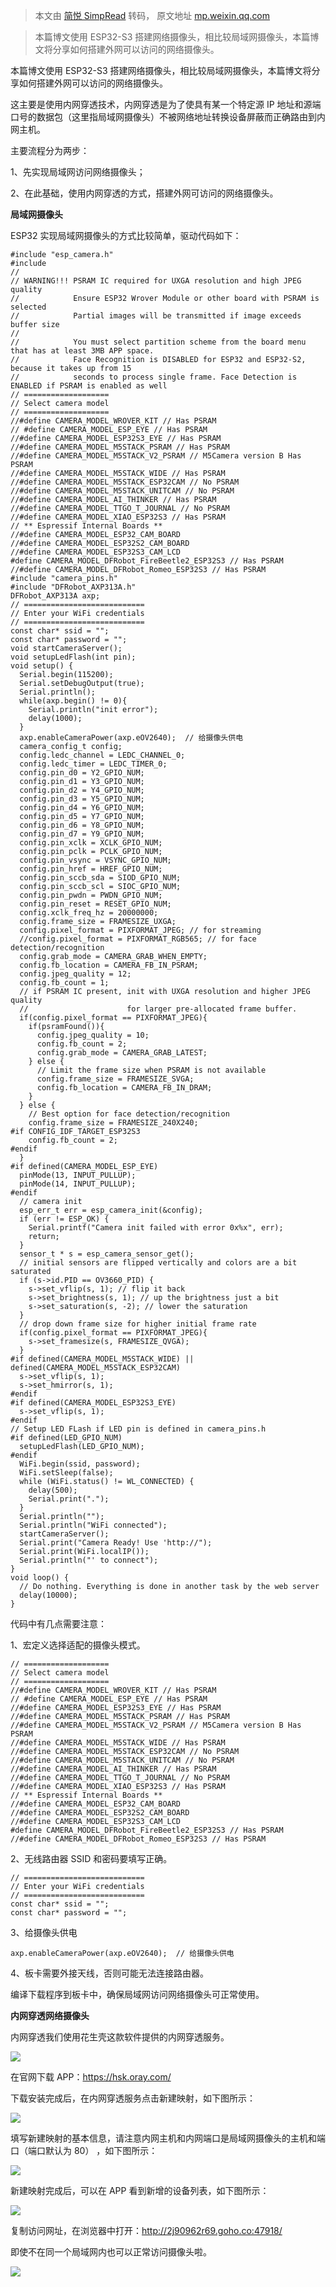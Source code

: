 > 本文由 [简悦 SimpRead](http://ksria.com/simpread/) 转码， 原文地址 [mp.weixin.qq.com](https://mp.weixin.qq.com/s/czusM05qvmEHeAMSSUtu3w)

> 本篇博文使用 ESP32-S3 搭建网络摄像头，相比较局域网摄像头，本篇博文将分享如何搭建外网可以访问的网络摄像头。

本篇博文使用 ESP32-S3 搭建网络摄像头，相比较局域网摄像头，本篇博文将分享如何搭建外网可以访问的网络摄像头。

这主要是使用内网穿透技术，内网穿透是为了使具有某一个特定源 IP 地址和源端口号的数据包（这里指局域网摄像头）不被网络地址转换设备屏蔽而正确路由到内网主机。

主要流程分为两步：

1、先实现局域网访问网络摄像头；

2、在此基础，使用内网穿透的方式，搭建外网可访问的网络摄像头。

**局域网摄像头**

ESP32 实现局域网摄像头的方式比较简单，驱动代码如下：

```
#include "esp_camera.h"
#include
//
// WARNING!!! PSRAM IC required for UXGA resolution and high JPEG quality
//            Ensure ESP32 Wrover Module or other board with PSRAM is selected
//            Partial images will be transmitted if image exceeds buffer size
//
//            You must select partition scheme from the board menu that has at least 3MB APP space.
//            Face Recognition is DISABLED for ESP32 and ESP32-S2, because it takes up from 15 
//            seconds to process single frame. Face Detection is ENABLED if PSRAM is enabled as well
// ===================
// Select camera model
// ===================
//#define CAMERA_MODEL_WROVER_KIT // Has PSRAM
// #define CAMERA_MODEL_ESP_EYE // Has PSRAM
//#define CAMERA_MODEL_ESP32S3_EYE // Has PSRAM
//#define CAMERA_MODEL_M5STACK_PSRAM // Has PSRAM
//#define CAMERA_MODEL_M5STACK_V2_PSRAM // M5Camera version B Has PSRAM
//#define CAMERA_MODEL_M5STACK_WIDE // Has PSRAM
//#define CAMERA_MODEL_M5STACK_ESP32CAM // No PSRAM
//#define CAMERA_MODEL_M5STACK_UNITCAM // No PSRAM
//#define CAMERA_MODEL_AI_THINKER // Has PSRAM
//#define CAMERA_MODEL_TTGO_T_JOURNAL // No PSRAM
//#define CAMERA_MODEL_XIAO_ESP32S3 // Has PSRAM
// ** Espressif Internal Boards **
//#define CAMERA_MODEL_ESP32_CAM_BOARD
//#define CAMERA_MODEL_ESP32S2_CAM_BOARD
//#define CAMERA_MODEL_ESP32S3_CAM_LCD
#define CAMERA_MODEL_DFRobot_FireBeetle2_ESP32S3 // Has PSRAM
//#define CAMERA_MODEL_DFRobot_Romeo_ESP32S3 // Has PSRAM
#include "camera_pins.h"
#include "DFRobot_AXP313A.h"
DFRobot_AXP313A axp;
// ===========================
// Enter your WiFi credentials
// ===========================
const char* ssid = "";
const char* password = "";
void startCameraServer();
void setupLedFlash(int pin);
void setup() {
  Serial.begin(115200);
  Serial.setDebugOutput(true);
  Serial.println();
  while(axp.begin() != 0){
    Serial.println("init error");
    delay(1000);
  }
  axp.enableCameraPower(axp.eOV2640);  // 给摄像头供电
  camera_config_t config;
  config.ledc_channel = LEDC_CHANNEL_0;
  config.ledc_timer = LEDC_TIMER_0;
  config.pin_d0 = Y2_GPIO_NUM;
  config.pin_d1 = Y3_GPIO_NUM;
  config.pin_d2 = Y4_GPIO_NUM;
  config.pin_d3 = Y5_GPIO_NUM;
  config.pin_d4 = Y6_GPIO_NUM;
  config.pin_d5 = Y7_GPIO_NUM;
  config.pin_d6 = Y8_GPIO_NUM;
  config.pin_d7 = Y9_GPIO_NUM;
  config.pin_xclk = XCLK_GPIO_NUM;
  config.pin_pclk = PCLK_GPIO_NUM;
  config.pin_vsync = VSYNC_GPIO_NUM;
  config.pin_href = HREF_GPIO_NUM;
  config.pin_sccb_sda = SIOD_GPIO_NUM;
  config.pin_sccb_scl = SIOC_GPIO_NUM;
  config.pin_pwdn = PWDN_GPIO_NUM;
  config.pin_reset = RESET_GPIO_NUM;
  config.xclk_freq_hz = 20000000;
  config.frame_size = FRAMESIZE_UXGA;
  config.pixel_format = PIXFORMAT_JPEG; // for streaming
  //config.pixel_format = PIXFORMAT_RGB565; // for face detection/recognition
  config.grab_mode = CAMERA_GRAB_WHEN_EMPTY;
  config.fb_location = CAMERA_FB_IN_PSRAM;
  config.jpeg_quality = 12;
  config.fb_count = 1;
  // if PSRAM IC present, init with UXGA resolution and higher JPEG quality
  //                      for larger pre-allocated frame buffer.
  if(config.pixel_format == PIXFORMAT_JPEG){
    if(psramFound()){
      config.jpeg_quality = 10;
      config.fb_count = 2;
      config.grab_mode = CAMERA_GRAB_LATEST;
    } else {
      // Limit the frame size when PSRAM is not available
      config.frame_size = FRAMESIZE_SVGA;
      config.fb_location = CAMERA_FB_IN_DRAM;
    }
  } else {
    // Best option for face detection/recognition
    config.frame_size = FRAMESIZE_240X240;
#if CONFIG_IDF_TARGET_ESP32S3
    config.fb_count = 2;
#endif
  }
#if defined(CAMERA_MODEL_ESP_EYE)
  pinMode(13, INPUT_PULLUP);
  pinMode(14, INPUT_PULLUP);
#endif
  // camera init
  esp_err_t err = esp_camera_init(&config);
  if (err != ESP_OK) {
    Serial.printf("Camera init failed with error 0x%x", err);
    return;
  }
  sensor_t * s = esp_camera_sensor_get();
  // initial sensors are flipped vertically and colors are a bit saturated
  if (s->id.PID == OV3660_PID) {
    s->set_vflip(s, 1); // flip it back
    s->set_brightness(s, 1); // up the brightness just a bit
    s->set_saturation(s, -2); // lower the saturation
  }
  // drop down frame size for higher initial frame rate
  if(config.pixel_format == PIXFORMAT_JPEG){
    s->set_framesize(s, FRAMESIZE_QVGA);
  }
#if defined(CAMERA_MODEL_M5STACK_WIDE) || defined(CAMERA_MODEL_M5STACK_ESP32CAM)
  s->set_vflip(s, 1);
  s->set_hmirror(s, 1);
#endif
#if defined(CAMERA_MODEL_ESP32S3_EYE)
  s->set_vflip(s, 1);
#endif
// Setup LED FLash if LED pin is defined in camera_pins.h
#if defined(LED_GPIO_NUM)
  setupLedFlash(LED_GPIO_NUM);
#endif
  WiFi.begin(ssid, password);
  WiFi.setSleep(false);
  while (WiFi.status() != WL_CONNECTED) {
    delay(500);
    Serial.print(".");
  }
  Serial.println("");
  Serial.println("WiFi connected");
  startCameraServer();
  Serial.print("Camera Ready! Use 'http://");
  Serial.print(WiFi.localIP());
  Serial.println("' to connect");
}
void loop() {
  // Do nothing. Everything is done in another task by the web server
  delay(10000);
}

```

代码中有几点需要注意：

1、宏定义选择适配的摄像头模式。

```
// ===================
// Select camera model
// ===================
//#define CAMERA_MODEL_WROVER_KIT // Has PSRAM
// #define CAMERA_MODEL_ESP_EYE // Has PSRAM
//#define CAMERA_MODEL_ESP32S3_EYE // Has PSRAM
//#define CAMERA_MODEL_M5STACK_PSRAM // Has PSRAM
//#define CAMERA_MODEL_M5STACK_V2_PSRAM // M5Camera version B Has PSRAM
//#define CAMERA_MODEL_M5STACK_WIDE // Has PSRAM
//#define CAMERA_MODEL_M5STACK_ESP32CAM // No PSRAM
//#define CAMERA_MODEL_M5STACK_UNITCAM // No PSRAM
//#define CAMERA_MODEL_AI_THINKER // Has PSRAM
//#define CAMERA_MODEL_TTGO_T_JOURNAL // No PSRAM
//#define CAMERA_MODEL_XIAO_ESP32S3 // Has PSRAM
// ** Espressif Internal Boards **
//#define CAMERA_MODEL_ESP32_CAM_BOARD
//#define CAMERA_MODEL_ESP32S2_CAM_BOARD
//#define CAMERA_MODEL_ESP32S3_CAM_LCD
#define CAMERA_MODEL_DFRobot_FireBeetle2_ESP32S3 // Has PSRAM
//#define CAMERA_MODEL_DFRobot_Romeo_ESP32S3 // Has PSRAM

```

2、无线路由器 SSID 和密码要填写正确。

```
// ===========================
// Enter your WiFi credentials
// ===========================
const char* ssid = "";
const char* password = "";

```

3、给摄像头供电

```
axp.enableCameraPower(axp.eOV2640);  // 给摄像头供电

```

4、板卡需要外接天线，否则可能无法连接路由器。

编译下载程序到板卡中，确保局域网访问网络摄像头可正常使用。

  

**内网穿透网络摄像头**

内网穿透我们使用花生壳这款软件提供的内网穿透服务。

![](https://mmbiz.qpic.cn/sz_mmbiz_png/WU9hWnL9BwH2icGJHjeP3o8CvyP3ibWnuek7H7cuQ4e0jfmFenQ1MOdMlHhEprGScNetYm7SiaX1RnwLYV7JwE4pQ/640?wx_fmt=png)

在官网下载 APP：https://hsk.oray.com/

下载安装完成后，在内网穿透服务点击新建映射，如下图所示： 

![](https://mmbiz.qpic.cn/sz_mmbiz_png/WU9hWnL9BwH2icGJHjeP3o8CvyP3ibWnueW6ic8fqG8Qz6u1ygJ0gtubKfB20ibWib9uJ5VMEUILLiaSl7SqF3IEcMicw/640?wx_fmt=png)

填写新建映射的基本信息，请注意内网主机和内网端口是局域网摄像头的主机和端口（端口默认为 80） ，如下图所示：

![](https://mmbiz.qpic.cn/sz_mmbiz_png/WU9hWnL9BwH2icGJHjeP3o8CvyP3ibWnueFTeHHpBvwpmnkAM0C1agJFJfb9bibY1AmJyCdUX2BCaFmS04BeKjQjw/640?wx_fmt=png)

新建映射完成后，可以在 APP 看到新增的设备列表，如下图所示：

![](https://mmbiz.qpic.cn/sz_mmbiz_png/WU9hWnL9BwH2icGJHjeP3o8CvyP3ibWnueSkvWrPVWxp2Rf4n1hADywLSAtYUO1IPuNicZFrLywrTQw3OeuY6qoTw/640?wx_fmt=png)

复制访问网址，在浏览器中打开：http://2j90962r69.goho.co:47918/

即使不在同一个局域网内也可以正常访问摄像头啦。

![](https://mmbiz.qpic.cn/sz_mmbiz_png/WU9hWnL9BwH2icGJHjeP3o8CvyP3ibWnueibrrIv3mKMAGaW2oKJaNX1EKt6XVMAnVCiaT1dm6o7yZp3DvvKfZpAWg/640?wx_fmt=png)